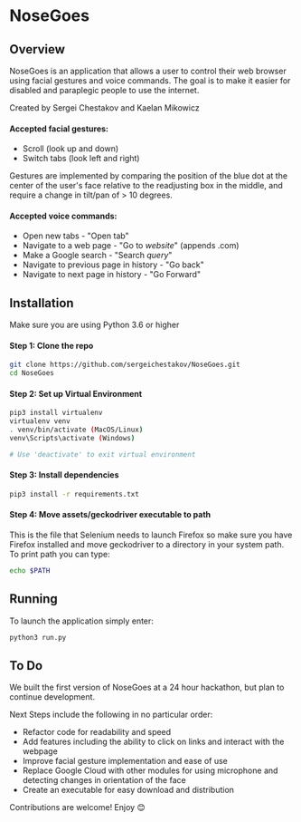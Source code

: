 # NoseGoes

## Overview
NoseGoes is an application that allows a user to control their web browser using facial gestures and voice commands. The goal is to make it easier for disabled and paraplegic people to use the internet.

Created by Sergei Chestakov and Kaelan Mikowicz

#### Accepted facial gestures:
* Scroll (look up and down)
* Switch tabs (look left and right)

Gestures are implemented by comparing the position of the blue dot at the center of the user's face relative to the readjusting box in the middle, and require a change in tilt/pan of > 10 degrees.

#### Accepted voice commands:
* Open new tabs - "Open tab"
* Navigate to a web page - "Go to *website*" (appends .com)
* Make a Google search - "Search *query*"
* Navigate to previous page in history - "Go back"
* Navigate to next page in history - "Go Forward"

## Installation
Make sure you are using Python 3.6 or higher

#### Step 1: Clone the repo
```bash
git clone https://github.com/sergeichestakov/NoseGoes.git 
cd NoseGoes
```

#### Step 2: Set up Virtual Environment
```bash
pip3 install virtualenv
virtualenv venv
. venv/bin/activate (MacOS/Linux)
venv\Scripts\activate (Windows)

# Use 'deactivate' to exit virtual environment
```

#### Step 3: Install dependencies 
```bash
pip3 install -r requirements.txt
```

#### Step 4: Move assets/geckodriver executable to path
This is the file that Selenium needs to launch Firefox so make sure you have Firefox installed and move geckodriver to a directory in your system path.
To print path you can type:
```bash
echo $PATH
```

## Running
To launch the application simply enter:
```bash
python3 run.py
```

## To Do
We built the first version of NoseGoes at a 24 hour hackathon, but plan to continue development.

Next Steps include the following in no particular order:
* Refactor code for readability and speed
* Add features including the ability to click on links and interact with the webpage 
* Improve facial gesture implementation and ease of use 
* Replace Google Cloud with other modules for using microphone and detecting changes in orientation of the face
* Create an executable for easy download and distribution

Contributions are welcome! Enjoy :blush:


